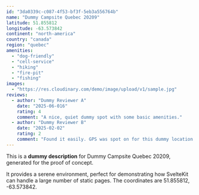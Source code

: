 ```yaml
---
id: "3da0339c-c087-4f53-bf3f-5eb3a556764b"
name: "Dummy Campsite Quebec 20209"
latitude: 51.855812
longitude: -63.573842
continent: "north-america"
country: "canada"
region: "quebec"
amenities:
  - "dog-friendly"
  - "cell-service"
  - "hiking"
  - "fire-pit"
  - "fishing"
images:
  - "https://res.cloudinary.com/demo/image/upload/v1/sample.jpg"
reviews:
  - author: "Dummy Reviewer A"
    date: "2025-06-016"
    rating: 4
    comment: "A nice, quiet dummy spot with some basic amenities."
  - author: "Dummy Reviewer B"
    date: "2025-02-02"
    rating: 2
    comment: "Found it easily. GPS was spot on for this dummy location."
---
```


This is a **dummy description** for Dummy Campsite Quebec 20209, generated for the proof of concept.

It provides a serene environment, perfect for demonstrating how SvelteKit can handle a large number of static pages. The coordinates are 51.855812, -63.573842.
